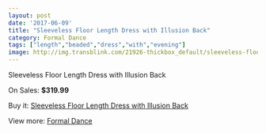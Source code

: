 ```yaml
---
layout: post
date: '2017-06-09'
title: "Sleeveless Floor Length Dress with Illusion Back"
category: Formal Dance
tags: ["length","beaded","dress","with","evening"]
image: http://img.transblink.com/21926-thickbox_default/sleeveless-floor-length-dress-with-illusion-back.jpg
---
```

Sleeveless Floor Length Dress with Illusion Back

On Sales: **$319.99**
<a href="https://www.transblink.com/en/formal-dance/6950-sleeveless-floor-length-dress-with-illusion-back.html"><amp-img layout="responsive" width="600" height="600" src="//img.transblink.com/21926-thickbox_default/sleeveless-floor-length-dress-with-illusion-back.jpg" alt="Sleeveless Floor Length Dress with Illusion Back 0" /></a>
<a href="https://www.transblink.com/en/formal-dance/6950-sleeveless-floor-length-dress-with-illusion-back.html"><amp-img layout="responsive" width="600" height="600" src="//img.transblink.com/21929-thickbox_default/sleeveless-floor-length-dress-with-illusion-back.jpg" alt="Sleeveless Floor Length Dress with Illusion Back 1" /></a>
<a href="https://www.transblink.com/en/formal-dance/6950-sleeveless-floor-length-dress-with-illusion-back.html"><amp-img layout="responsive" width="600" height="600" src="//img.transblink.com/21928-thickbox_default/sleeveless-floor-length-dress-with-illusion-back.jpg" alt="Sleeveless Floor Length Dress with Illusion Back 2" /></a>
<a href="https://www.transblink.com/en/formal-dance/6950-sleeveless-floor-length-dress-with-illusion-back.html"><amp-img layout="responsive" width="600" height="600" src="//img.transblink.com/21927-thickbox_default/sleeveless-floor-length-dress-with-illusion-back.jpg" alt="Sleeveless Floor Length Dress with Illusion Back 3" /></a>

Buy it: [Sleeveless Floor Length Dress with Illusion Back](https://www.transblink.com/en/formal-dance/6950-sleeveless-floor-length-dress-with-illusion-back.html "Sleeveless Floor Length Dress with Illusion Back")

View more: [Formal Dance](https://www.transblink.com/en/6-formal-dance "Formal Dance")